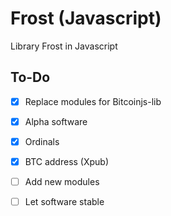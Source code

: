 # Frost (Javascript)

Library Frost in Javascript

## To-Do

- [x] Replace modules for Bitcoinjs-lib
- [x] Alpha software
- [x] Ordinals
- [x] BTC address (Xpub)
- [ ] Add new modules
- [ ] Let software stable

